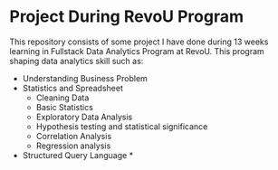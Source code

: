 # Project During RevoU Program #

This repository consists of some project I have done during 13 weeks learning in Fullstack Data Analytics Program at RevoU. This program shaping data analytics skill such as:
* Understanding Business Problem
* Statistics and Spreadsheet
  * Cleaning Data
  * Basic Statistics
  * Exploratory Data Analysis
  * Hypothesis testing and statistical significance
  * Correlation Analysis
  * Regression analysis
* Structured Query Language
  * 
